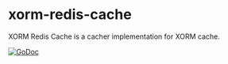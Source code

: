 xorm-redis-cache
================

XORM Redis Cache is a cacher implementation for XORM cache.

[![GoDoc](https://godoc.org/gitea.com/xorm/xorm-redis-cache?status.svg)](https://godoc.org/gitea.com/xorm/xorm-redis-cache)